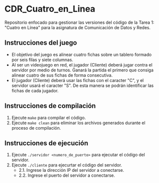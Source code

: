 # CDR_Cuatro_en_Linea

Repositorio enfocado para gestionar las versiones del código de la Tarea 1: "Cuatro en Línea" para la asignatura de Comunicación de Datos y Redes.

## Instrucciones del juego

- El objetivo del juego es alinear cuatro fichas sobre un tablero formado por seis filas y siete columnas.
- Al ser un videojuego en red, el jugador (Cliente) deberá jugar contra el servidor por medio de turnos. Ganará la partida el primero que consiga alinear cuatro de sus fichas de forma consecutiva.
- El jugador (Cliente) deberá usar las fichas con el caracter "C", y el servidor usará el caracter "S". De esta manera se podrán identificar las fichas de cada jugador.

## Instrucciones de compilación

1. Ejecute `make` para compilar el código.
2. Ejecute `make clean` para eliminar los archivos generados durante el proceso de compilación.

## Instrucciones de ejecución

1. Ejecute `./servidor <numero_de_puerto>` para ejecutar el código del servidor.
2. Ejecute `./cliente` para ejecurtar el código del servidor.
   - 2.1. Ingrese la dirección IP del servidor a conectarse.
   - 2.2. Ingrese el puerto del servidor a conectarse.
     
